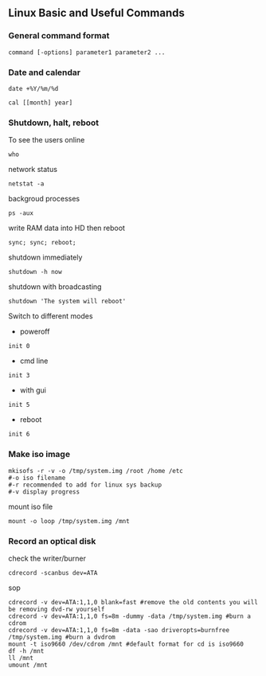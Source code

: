 ## Linux Basic and Useful Commands

### General command format
```
command [-options] parameter1 parameter2 ...
```

### Date and calendar 
```
date +%Y/%m/%d

cal [[month] year]
```

### Shutdown, halt, reboot
To see the users online
```
who
```
network status
```
netstat -a
```
backgroud processes
```
ps -aux
```
write RAM data into HD then reboot
```
sync; sync; reboot;
```
shutdown immediately
```
shutdown -h now
```
shutdown with broadcasting
```
shutdown 'The system will reboot'
```
Switch to different modes
- poweroff
```
init 0
```
- cmd line
```
init 3
```
- with gui
```
init 5
```
- reboot
```
init 6
```

### Make iso image
```
mkisofs -r -v -o /tmp/system.img /root /home /etc
#-o iso filename
#-r recommended to add for linux sys backup
#-v display progress
```
mount iso file
```
mount -o loop /tmp/system.img /mnt
```

### Record an optical disk
check the writer/burner
```
cdrecord -scanbus dev=ATA
```
sop
```
cdrecord -v dev=ATA:1,1,0 blank=fast #remove the old contents you will be removing dvd-rw yourself
cdrecord -v dev=ATA:1,1,0 fs=8m -dummy -data /tmp/system.img #burn a cdrom
cdrecord -v dev=ATA:1,1,0 fs=8m -data -sao driveropts=burnfree /tmp/system.img #burn a dvdrom
mount -t iso9660 /dev/cdrom /mnt #default format for cd is iso9660
df -h /mnt
ll /mnt
umount /mnt
```